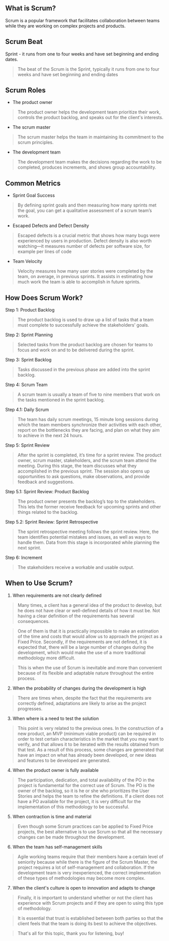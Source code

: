 ## What is Scrum?
Scrum is a popular framework that facilitates collaboration between teams while they are working on complex projects and products.

## Scrum Beat
Sprint - it runs from one to four weeks and have set beginning and ending dates.

>The beat of the Scrum is the Sprint, typically it runs from one to four weeks and have set beginning and ending dates

## Scrum Roles
* The product owner
>The product owner helps the development team prioritize their work, controls the product backlog, and speaks out for the client's interests.

* The scrum master
>The scrum master helps the team in maintaining its commitment to the scrum principles.

* The development team
>The development team makes the decisions regarding the work to be completed, produces increments, and shows group accountability.

## Common Metrics

* Sprint Goal Success
>By defining sprint goals and then measuring how many sprints met the goal, you can get a qualitative assessment of a scrum team’s work.

* Escaped Defects and Defect Density
>Escaped defects is a crucial metric that shows how many bugs were experienced by users in production. 
>Defect density is also worth watching—it measures number of defects per software size, for example per lines of code

* Team Velocity
>Velocity measures how many user stories were completed by the team, on average, in previous sprints. It assists in estimating how much work the team is able to accomplish in future sprints.

## How Does Scrum Work?

Step 1: Product Backlog
>The product backlog is used to draw up a list of tasks that a team must complete to successfully achieve the stakeholders’ goals. 

Step 2: Sprint Planning
>Selected tasks from the product backlog are chosen for teams to focus and work on and to be delivered during the sprint.

Step 3: Sprint Backlog
>Tasks discussed in the previous phase are added into the sprint backlog. 

Step 4: Scrum Team
>A scrum team is usually a team of five to nine members that work on the tasks mentioned in the sprint backlog. 

Step 4.1: Daily Scrum
>The team has daily scrum meetings, 15 minute long sessions during which the team members synchronize their activities with each other, report on the bottlenecks they are facing, and plan on what they aim to achieve in the next 24 hours.

Step 5: Sprint Review
>After the sprint is completed, it’s time for a sprint review. The product owner, scrum master, stakeholders, and the scrum team attend the meeting. During this stage, the team discusses what they accomplished in the previous sprint. The session also opens up opportunities to ask questions, make observations, and provide feedback and suggestions. 

Step 5.1: Sprint Review: Product Backlog
>The product owner presents the backlog’s top to the stakeholders. This lets the former receive feedback for upcoming sprints and other things related to the backlog. 

Step 5.2: Sprint Review: Sprint Retrospective
>The sprint retrospective meeting follows the sprint review. Here, the team identifies potential mistakes and issues, as well as ways to handle them. Data from this stage is incorporated while planning the next sprint.

Step 6: Increment
>The stakeholders receive a workable and usable output. 

## When to Use Scrum?

1. When requirements are not clearly defined

>Many times, a client has a general idea of the product to develop, but he does not have clear or well-defined details of how it must be. Not having a clear definition of the requirements has several consequences.

>One of them is that it is practically impossible to make an estimation of the time and costs that would allow us to approach the project as a Fixed Price. Secondly, if the requirements are not defined, it is expected that, there will be a large number of changes during the development, which would make the use of a more traditional methodology more difficult.

>This is when the use of Scrum is inevitable and more than convenient because of its flexible and adaptable nature throughout the entire process.

2. When the probability of changes during the development is high

>There are times when, despite the fact that the requirements are correctly defined, adaptations are likely to arise as the project progresses.

3. When where is a need to test the solution

>This point is very related to the previous ones. In the construction of a new product, an MVP (minimum viable product) can be required in order to test certain characteristics in the market that you may want to verify, and that allows it to be iterated with the results obtained from that test.
As a result of this process, some changes are generated that have an impact on what has already been developed, or new ideas and features to be developed are generated.

4. When the product owner is fully available

>The participation, dedication, and total availability of the PO in the project is fundamental for the correct use of Scrum.
The PO is the owner of the backlog, so it is he or she who prioritizes the User Stories and helps the team to refine the definitions.
If a client does not have a PO available for the project, it is very difficult for the implementation of this methodology to be successful.

5. When contraction is time and material
>Even though some Scrum practices can be applied to Fixed Price projects, the best alternative is to use Scrum so that all the necessary changes can be made throughout the development.

6. When the team has self-management skills

>Agile working teams require that their members have a certain level of seniority because while there is the figure of the Scrum Master, the project requires a lot of self-management and collaboration. If the development team is very inexperienced, the correct implementation of these types of methodologies may become more complex.

7. When the client's culture is open to innovation and adapts to change

>Finally, it is important to understand whether or not the client has experience with Scrum projects and if they are open to using this type of methodology.

>It is essential that trust is established between both parties so that the client feels that the team is doing its best to achieve the objectives.

>That's all for this topic, thank you for listening, buy!
